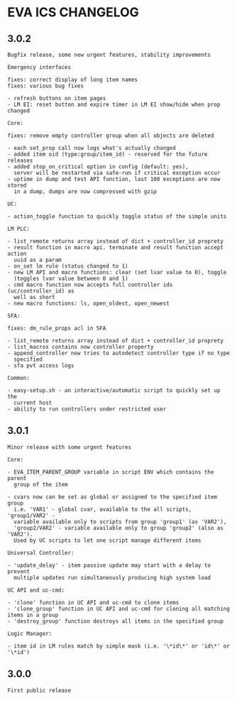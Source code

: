 EVA ICS CHANGELOG
=================

3.0.2
-----

    Bugfix release, some new urgent features, stability improvements

    Emergency interfaces

    fixes: correct display of long item names
    fixes: various bug fixes

    - refresh buttons on item pages
    - LM EI: reset button and expire timer in LM EI show/hide when prop changed

    Core:

    fixes: remove empty controller group when all objects are deleted

    - each set_prop call now logs what's actually changed
    - added item oid (type:group/item_id) - reserved for the future releases
    - added stop_on_critical option in config (default: yes),
      server will be restarted via safe-run if critical exception occur
    - uptime in dump and test API function, last 100 exceptions are now stored
      in a dump, dumps are now compressed with gzip

    UC:

    - action_toggle function to quickly toggle status of the simple units 

    LM PLC:

    - list_remote returns array instead of dict + controller_id proprety
    - result function in macro api. terminate and result function accept action
      uuid as a param
    - on_set lm rule (status changed to 1)
    - new LM API and macro functions: clear (set lvar value to 0), toggle
      (toggles lvar value between 0 and 1)
    - cmd macro function now accepts full controller ids (uc/controller_id) as
      well as short
    - new macro functions: ls, open_oldest, open_newest

    SFA:

    fixes: dm_rule_props acl in SFA

    - list_remote returns array instead of dict + controller_id proprety
    - list_macros contains now controller property
    - append_controller now tries to autodetect controller type if no type
      specified
    - sfa pvt access logs

    Common:

    - easy-setup.sh - an interactive/automatic script to quickly set up the
      current host
    - ability to run controllers under restricted user

3.0.1
-----

    Minor release with some urgent features

    Core:

    - EVA_ITEM_PARENT_GROUP variable in script ENV which contains the parent
      group of the item

    - cvars now can be set as global or assigned to the specified item group
      i.e. 'VAR1' - global cvar, available to the all scripts, 'group1/VAR2' -
      variable available only to scripts from group 'group1' (as 'VAR2'),
      'group2/VAR2' - variable available only to group 'group2' (also as 'VAR2').
      Used by UC scripts to let one script manage different items

    Universal Controller:

    - 'update_delay' - item passive update may start with a delay to prevent
      multiple updates run simultaneously producing high system load

    UC API and uc-cmd:

    - 'clone' function in UC API and uc-cmd to clone items
    - 'clone_group' function in UC API and uc-cmd for cloning all matching items in a group
    - 'destroy_group' function destroys all items in the specified group

    Logic Manager:

    - item id in LM rules match by simple mask (i.e. '\*id\*' or 'id\*' or '\*id')

3.0.0
-----

    First public release
